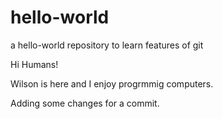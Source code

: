 # hello-world
a hello-world repository to learn features of git

Hi Humans!

Wilson is here and I enjoy progrmmig computers.

Adding some changes for a commit.
